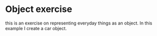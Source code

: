 # Object exercise

this is an exercise on representing everyday things as an object. In this example I create a car object.
